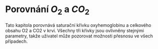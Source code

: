 # Porovnání $O_2$ a $CO_2$


 Tato kapitola porovnává saturační křivku oxyhemoglobinu a celkového obsahu O2 a CO2 v krvi.
 Všechny tři křivky jsou ovlivněny stejnými parametry, takže uživatel může pozorovat možnosti přesnosu ve všech případech.
